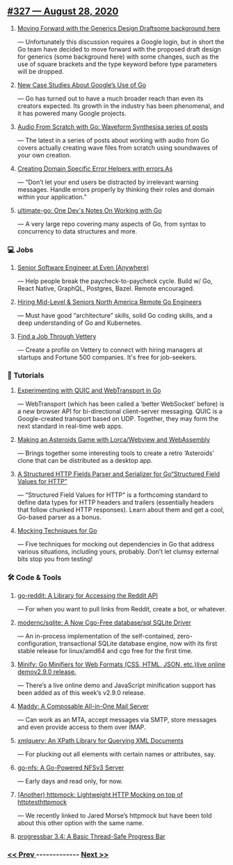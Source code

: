## [#327 — August 28, 2020](https://golangweekly.com/issues/327)

1. [Moving Forward with the Generics Design Draftsome background here](https://golangweekly.com/link/94275/web)

     — Unfortunately this discussion requires a Google login, but in short the Go team have decided to move forward with the proposed draft design for generics (some background here) with some changes, such as the use of square brackets and the type keyword before type parameters will be dropped.
1. [New Case Studies About Google’s Use of Go](https://golangweekly.com/link/94277/web)

     — Go has turned out to have a much broader reach than even its creators expected. Its growth in the industry has been phenomenal, and it has powered many Google projects.
1. [Audio From Scratch with Go: Waveform Synthesisa series of posts](https://golangweekly.com/link/94279/web)

     — The latest in a series of posts about working with audio from Go covers actually creating wave files from scratch using soundwaves of your own creation.
1. [Creating Domain Specific Error Helpers with errors.As](https://golangweekly.com/link/94360/web)

     — “Don’t let your end users be distracted by irrelevant warning messages. Handle errors properly by thinking their roles and domain within your application.”
1. [ultimate-go: One Dev's Notes On Working with Go](https://golangweekly.com/link/94282/web)

     — A very large repo covering many aspects of Go, from syntax to concurrency to data structures and more.
### 💻 Jobs

1. [Senior Software Engineer at Even (Anywhere)](https://golangweekly.com/link/94283/web)

     — Help people break the paycheck-to-paycheck cycle. Build w/ Go, React Native, GraphQL, Postgres, Bazel. Remote encouraged.
1. [Hiring Mid-Level & Seniors North America Remote Go Engineers](https://golangweekly.com/link/94284/web)

     — Must have good “architecture” skills, solid Go coding skills, and a deep understanding of Go and Kubernetes.
1. [Find a Job Through Vettery](https://golangweekly.com/link/94285/web)

     — Create a profile on Vettery to connect with hiring managers at startups and Fortune 500 companies. It's free for job-seekers.
### 📘 Tutorials

1. [Experimenting with QUIC and WebTransport in Go](https://golangweekly.com/link/94286/web)

     — WebTransport (which has been called a ‘better WebSocket’ before) is a new browser API for bi-directional client-server messaging. QUIC is a Google-created transport based on UDP. Together, they may form the next standard in real-time web apps.
1. [Making an Asteroids Game with Lorca/Webview and WebAssembly](https://golangweekly.com/link/94281/web)

     — Brings together some interesting tools to create a retro ‘Asteroids’ clone that can be distributed as a desktop app.
1. [A Structured HTTP Fields Parser and Serializer for Go“Structured Field Values for HTTP”](https://golangweekly.com/link/94287/web)

     — “Structured Field Values for HTTP” is a forthcoming standard to define data types for HTTP headers and trailers (essentially headers that follow chunked HTTP responses). Learn about them and get a cool, Go-based parser as a bonus.
1. [Mocking Techniques for Go](https://golangweekly.com/link/94290/web)

     — Five techniques for mocking out dependencies in Go that address various situations, including yours, probably. Don’t let clumsy external bits stop you from testing!
### 🛠 Code & Tools

1. [go-reddit: A Library for Accessing the Reddit API](https://golangweekly.com/link/94292/web)

     — For when you want to pull links from Reddit, create a bot, or whatever.
1. [modernc/sqlite: A Now Cgo-Free database/sql SQLite Driver](https://golangweekly.com/link/94291/web)

     — An in-process implementation of the self-contained, zero-configuration, transactional SQLite database engine, now with its first stable release for linux/amd64 and cgo free for the first time.
1. [Minify: Go Minifiers for Web Formats (CSS, HTML, JSON, etc.)live online demov2.9.0 release.](https://golangweekly.com/link/94293/web)

     — There’s a live online demo and JavaScript minification support has been added as of this week’s v2.9.0 release.
1. [Maddy: A Composable All-in-One Mail Server](https://golangweekly.com/link/94296/web)

     — Can work as an MTA, accept messages via SMTP, store messages and even provide access to them over IMAP.
1. [xmlquery: An XPath Library for Querying XML Documents](https://golangweekly.com/link/94297/web)

     — For plucking out all elements with certain names or attributes, say.
1. [go-nfs: A Go-Powered NFSv3 Server](https://golangweekly.com/link/94299/web)

     — Early days and read only, for now.
1. [(Another) httpmock: Lightweight HTTP Mocking on top of httptesthttpmock](https://golangweekly.com/link/94300/web)

     — We recently linked to Jared Morse’s httpmock but have been told about this other option with the same name.
1. [progressbar 3.4: A Basic Thread-Safe Progress Bar](https://golangweekly.com/link/94302/web)


### [ << Prev ](golangweekly-326.md) ------------- [ Next >> ](golangweekly-328.md)